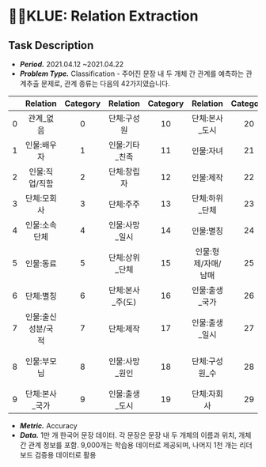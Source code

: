 # 🏃‍♂️KLUE: Relation Extraction

## Task Description

* ***Period.*** 2021.04.12 ~2021.04.22
* ***Problem Type.*** Classification - 주어진 문장 내 두 개체 간 관계를 예측하는 관계추출 문제로, 관계 종류는 다음의 42가지였습니다.


|      | **Relation**           | **Category** | **Relation**         | **Category** | **Relation**            | **Category** | **Relation**           | **Category** | **Relation**       | **Category** |
| ---: | :-----------------: | :-------: | :---------------: | :-------: | :------------------: | :-------: | :-----------------: | :-------: | :-------------: | :-------: |
|    0 | 관계_없음          |        0 | 단체:구성원      |       10 | 단체:본사_도시      |       20 | 인물:거주_주(도)   |       30 | 인물:사망_국가 | 40       |
|    1 | 인물:배우자        |        1 | 인물:기타_친족   |       11 | 인물:자녀           |       21 | 단체:해산일        |       31 | 인물:나이      | 41       |
|    2 | 인물:직업/직함     |        2 | 단체:창립자      |       12 | 인물:제작           |       22 | 인물:거주_도시     |       32 | -              | -        |
|    3 | 단체:모회사        |        3 | 단체:주주        |       13 | 단체:하위_단체      |       23 | 단체:창립일        |       33 | -              | -        |
|    4 | 인물:소속단체      |        4 | 인물:사망_일시   |       14 | 인물:별칭           |       24 | 인물:종교          |       34 | -              | -        |
|    5 | 인물:동료          |        5 | 단체:상위_단체   |       15 | 인물:형제/자매/남매 |       25 | 인물:거주_국가     |       35 | -              | -        |
|    6 | 단체:별칭          |        6 | 단체:본사_주(도) |       16 | 인물:출생_국가      |       26 | 인물:용의자        |       36 | -              | -        |
|    7 | 인물:출신성분/국적 |        7 | 단체:제작        |       17 | 인물:출생_일시      |       27 | 인물:사망_도시     |       37 | -              | -        |
|    8 | 인물:부모님        |        8 | 인물:사망_원인   |       18 | 단체:구성원_수      |       28 | 단체:정치/종교성향 |       38 | -              | -        |
|    9 | 단체:본사_국가     |        9 | 인물:출생_도시   |       19 | 단체:자회사         |       29 | 인물:학교          |       39 | -              | -        |

- ***Metric.*** Accuracy
- ***Data.*** 1만 개 한국어 문장 데이터. 각 문장은 문장 내 두 개체의 이름과 위치, 개체 간 관계 정보를 포함. 9,000개는 학습용 데이터로 제공되며, 나머지 1천 개는 리더 보드 검증용 데이터로 활용

